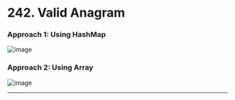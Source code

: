# 242. Valid Anagram

 
### Approach 1: Using HashMap <br>

![image](https://github.com/Nikhilpra17/Leetcode-/assets/97670140/176e360e-52ed-46cb-a0a4-3eb232324589)

### Approach 2: Using Array <br>

![image](https://github.com/Nikhilpra17/Leetcode-/assets/97670140/af819f72-2647-4ac8-add0-ee1693fa6f0a)

___
